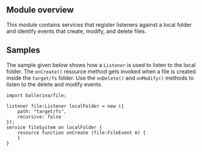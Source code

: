 ## Module overview
This module contains services that register listeners against a local folder and identify events that create, modify, and delete files.

## Samples
The sample given below shows how a `Listener` is used to listen to the local folder. The `onCreate()` resource method gets invoked when a file is created inside the `target/fs` folder. Use the `onDelete()` and `onModify()` methods to listen to the delete and modify events.
```ballerina
import ballerina/file;

listener file:Listener localFolder = new ({
    path: "target/fs",
    recursive: false
});
service fileSystem on localFolder {
    resource function onCreate (file:FileEvent m) {
    }
}
```
